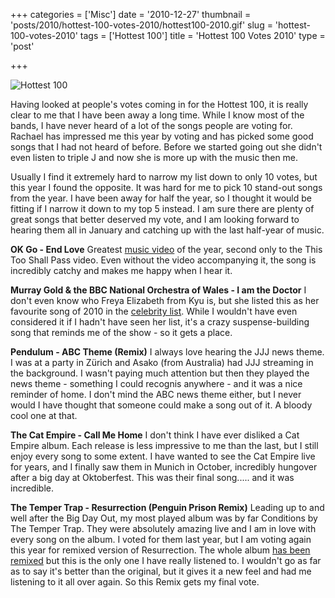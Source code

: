 +++
categories = ['Misc']
date = '2010-12-27'
thumbnail = 'posts/2010/hottest-100-votes-2010/hottest100-2010.gif'
slug = 'hottest-100-votes-2010'
tags = ['Hottest 100']
title = 'Hottest 100 Votes 2010'
type = 'post'

+++

![Hottest 100](hottest100-2010.gif)

Having looked at people's votes coming in for the Hottest 100, it is really clear to me that I have been away a long time. While I know most of the bands, I have never heard of a lot of the songs people are voting for. Rachael has impressed me this year by voting and has picked some good songs that I had not heard of before. Before we started going out she didn't even listen to triple J and now she is more up with the music then me.

Usually I find it extremely hard to narrow my list down to only 10 votes, but this year I found the opposite. It was hard for me to pick 10 stand-out songs from the year. I have been away for half the year, so I thought it would be fitting if I narrow it down to my top 5 instead. I am sure there are plenty of great songs that better deserved my vote, and I am looking forward to hearing them all in January and catching up with the last half-year of music.

**OK Go - End Love**
Greatest [music video](http://www.youtube.com/watch?v=V2fpgpanZAw) of the year, second only to the This Too Shall Pass video. Even without the video accompanying it, the song is incredibly catchy and makes me happy when I hear it.

**Murray Gold & the BBC National Orchestra of Wales - I am the Doctor**
I don't even know who Freya Elizabeth from Kyu is, but she listed this as her favourite song of 2010 in the [celebrity list](http://www.abc.net.au/triplej/hottest100/10/toptens/). While I wouldn't have even considered it if I hadn't have seen her list, it's a crazy suspense-building song that reminds me of the show - so it gets a place.

**Pendulum - ABC Theme (Remix)**
I always love hearing the JJJ news theme. I was at a party in Zürich and Asako (from Australia) had JJJ streaming in the background. I wasn't paying much attention but then they played the news theme - something I could recognis anywhere - and it was a nice reminder of home. I don't mind the ABC news theme either, but I never would I have thought that someone could make a song out of it. A bloody cool one at that.

**The Cat Empire - Call Me Home**
I don't think I have ever disliked a Cat Empire album. Each release is less impressive to me than the last, but I still enjoy every song to some extent. I have wanted to see the Cat Empire live for years, and I finally saw them in Munich in October, incredibly hungover after a big day at Oktoberfest. This was their final song..... and it was incredible.

**The Temper Trap - Resurrection (Penguin Prison Remix)**
Leading up to and well after the Big Day Out, my most played album was by far Conditions by The Temper Trap. They were absolutely amazing live and I am in love with every song on the album. I voted for them last year, but I am voting again this year for remixed version of Resurrection. The whole album [has been remixed](http://soundcloud.com/the-temper-trap/sets/conditions-remixed) but this is the only one I have really listened to. I wouldn't go as far as to say it's better than the original, but it gives it a new feel and had me listening to it all over again. So this Remix gets my final vote.